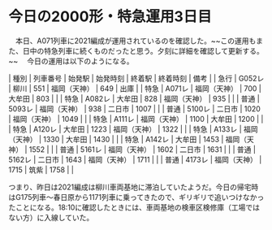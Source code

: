 # 今日の2000形・特急運用3日目

<div class="section">　本日、A071列車に2021編成が運用されているのを確認した。~~この運用もまた、日中の特急列車に続くものだったと思う。夕刻に詳細を確認して更新する。~~ 　今日の運用は以下のようになる。

| 種別 | 列車番号 | 始発駅 | 始発時刻 | 終着駅 | 終着時刻 | 備考 |
| 急行 | G052レ | 柳川 | 551 | 福岡（天神） | 649 | 出庫 |
| 特急 | A071レ | 福岡（天神） | 700 | 大牟田 | 803 |  |
| 特急 | A082レ | 大牟田 | 828 | 福岡（天神） | 935 |  |
| 普通 | 5093レ | 福岡（天神） | 938 | 二日市 | 1007 |  |
| 普通 | 5100レ | 二日市 | 1020 | 福岡（天神） | 1049 |  |
| 特急 | A111レ | 福岡（天神） | 1100 | 大牟田 | 1200 |  |
| 特急 | A120レ | 大牟田 | 1223 | 福岡（天神） | 1322 |  |
| 特急 | A133レ | 福岡（天神） | 1330 | 大牟田 | 1430 |  |
| 特急 | A142レ | 大牟田 | 1453 | 福岡（天神） | 1552 |  |
| 普通 | 5161レ | 福岡（天神） | 1602 | 二日市 | 1631 |  |
| 普通 | 5162レ | 二日市 | 1643 | 福岡（天神） | 1711 |  |
| 普通 | 4173レ | 福岡（天神） | 1715 | 筑紫 | 1758 |  |

つまり、昨日は2021編成は柳川車両基地に滞泊していたようだ。今日の帰宅時はG175列車〜春日原から1171列車に乗ってきたので、ギリギリで追いつけなかったことになる。18:10に確認したときには、車両基地の検車区検修庫（工場ではない方）に入線していた。</div>